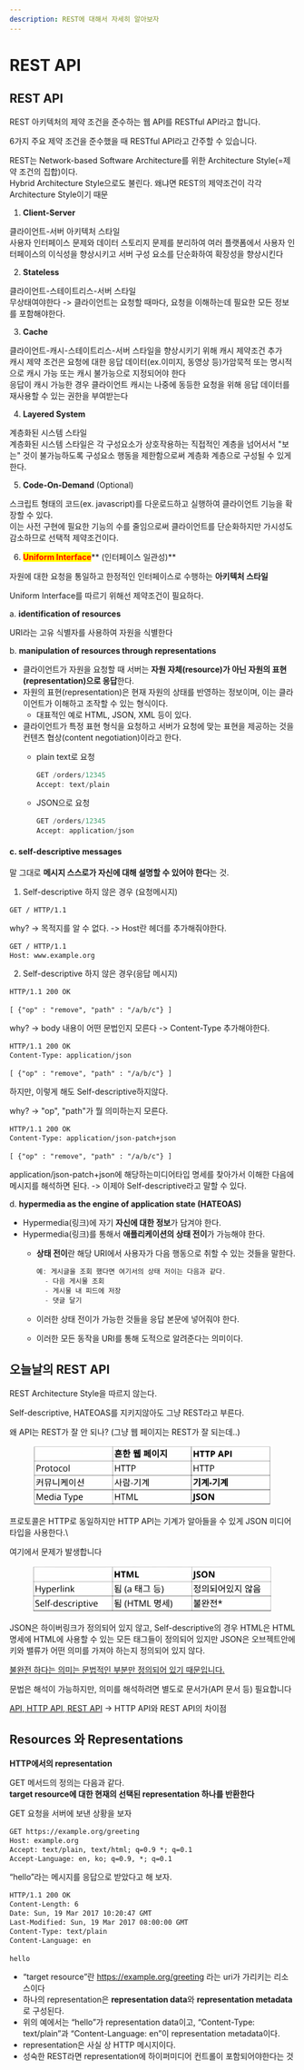 ```yaml
---
description: REST에 대해서 자세히 알아보자
---
```


# REST API

## REST API

REST 아키텍처의 제약 조건을 준수하는 웹 API를 RESTful API라고 합니다.

6가지 주요 제약 조건을 준수했을 때 RESTful API라고 간주할 수 있습니다.

REST는 Network-based Software Architecture를 위한 Architecture Style(=제약 조건의 집합)이다.\
Hybrid Architecture Style으로도 불린다. 왜냐면 REST의 제약조건이 각각 Architecture Style이기 때문

1. **Client-Server**

클라이언트-서버 아키텍처 스타일\
사용자 인터페이스 문제와 데이터 스토리지 문제를 분리하여 여러 플랫폼에서 사용자 인터페이스의 이식성을 향상시키고 서버 구성 요소를 단순화하여 확장성을 향상시킨다

2. **Stateless**&#x20;

클라이언트-스테이트리스-서버 스타일\
무상태여야한다 -> 클라이언트는 요청할 때마다, 요청을 이해하는데 필요한 모든 정보를 포함해야한다.

3. **Cache**&#x20;

클라이언트-캐시-스테이트리스-서버 스타일을 향상시키기 위해 캐시 제약조건 추가\
캐시 제약 조건은 요청에 대한 응답 데이터(ex.이미지, 동영상 등)가암묵적 또는 명시적으로 캐시 가능 또는 캐시 불가능으로 지정되어야 한다\
응답이 캐시 가능한 경우 클라이언트 캐시는 나중에 동등한 요청을 위해 응답 데이터를 재사용할 수 있는 권한을 부여받는다

4. **Layered System**

계층화된 시스템 스타일\
계층화된 시스템 스타일은 각 구성요소가 상호작용하는 직접적인 계층을 넘어서서 "보는" 것이 불가능하도록 구성요소 행동을 제한함으로써 계층화 계층으로 구성될 수 있게 한다.

5. **Code-On-Demand** (Optional)

스크립트 형태의 코드(ex. javascript)를 다운로드하고 실행하여 클라이언트 기능을 확장할 수 있다.\
이는 사전 구현에 필요한 기능의 수를 줄임으로써 클라이언트를 단순화하지만 가시성도 감소하므로 선택적 제약조건이다.

6. <mark style="color:red;">**Uniform Interface**</mark>** (인터페이스 일관성)**

자원에 대한 요청을 통일하고 한정적인 인터페이스로 수행하는 **아키텍처 스타일**

Uniform Interface를 따르기 위해선 제약조건이 필요하다.

a. **identification of resources**

URI라는 고유 식별자를 사용하여 자원을 식별한다

b. **manipulation of resources through representations**

* 클라이언트가 자원을 요청할 때 서버는 **자원 자체(resource)가 아닌 자원의 표현(representation)으로 응답**한다.
* 자원의 표현(representation)은 현재 자원의 상태를 반영하는 정보이며, 이는 클라이언트가 이해하고 조작할 수 있는 형식이다.
  * 대표적인 예로 HTML, JSON, XML 등이 있다.
* 클라이언트가 특정 표현 형식을 요청하고 서버가 요청에 맞는 표현을 제공하는 것을 컨텐츠 협상(content negotiation)이라고 한다.
  *   plain text로 요청

      ```jsx
      GET /orders/12345
      Accept: text/plain
      ```
  *   JSON으로 요청

      ```jsx
      GET /orders/12345
      Accept: application/json
      ```

#### c. **self-descriptive messages**

말 그대로 **메시지 스스로가 자신에 대해 설명할 수 있어야 한다**는 것.

1. Self-descriptive 하지 않은 경우 (요청메시지)

```
GET / HTTP/1.1
```

why? -> 목적지를 알 수 없다. -> Host란 헤더를 추가해줘야한다.

```http
GET / HTTP/1.1
Host: www.example.org
```

2. Self-descriptive 하지 않은 경우(응답 메시지)

```http
HTTP/1.1 200 OK

[ {"op" : "remove", "path" : "/a/b/c"} ] 
```

why? -> body 내용이 어떤 문법인지 모른다 -> Content-Type 추가해야한다.

```http
HTTP/1.1 200 OK
Content-Type: application/json

[ {"op" : "remove", "path" : "/a/b/c"} ] 
```

하지만, 이렇게 해도 Self-descriptive하지않다.

why? -> "op", "path"가 뭘 의미하는지 모른다.

```http
HTTP/1.1 200 OK
Content-Type: application/json-patch+json

[ {"op" : "remove", "path" : "/a/b/c"} ] 
```

application/json-patch+json에 해당하는미디어타입 명세를 찾아가서 이해한 다음에 메시지를 해석하면 된다. -> 이제야 Self-descriptive라고 말할 수 있다.

d. **hypermedia as the engine of application state (HATEOAS)**

* Hypermedia(링크)에 자기 **자신에 대한 정보**가 담겨야 한다.
* Hypermedia(링크)를 통해서 **애플리케이션의 상태 전이**가 가능해야 한다.
  *   **상태 전이**란 해당 URI에서 사용자가 다음 행동으로 취할 수 있는 것들을 말한다.

      ```jsx
      예: 게시글을 조회 했다면 여기서의 상태 저이는 다음과 같다.
      	- 다음 게시물 조회
      	- 게시물 내 피드에 저장
      	- 댓글 달기
      ```
  * 이러한 상태 전이가 가능한 것들을 응답 본문에 넣어줘야 한다.
  * 이러한 모든 동작을 URI를 통해 도적으로 알려준다는 의미이다.

## 오늘날의 REST API

REST Architecture Style을 따르지 않는다.

Self-descriptive, HATEOAS를 지키지않아도 그냥 REST라고 부른다.

왜 API는 REST가 잘 안 되나?  (그냥 웹 페이지는 REST가 잘 되는데..)

<figure><img src="../../.gitbook/assets/비교1.PNG" alt=""><figcaption></figcaption></figure>

프로토콜은 HTTP로 동일하지만 HTTP API는 기계가 알아들을 수 있게 JSON 미디어 타입을 사용한다.\


여기에서 문제가 발생합니다

<figure><img src="../../.gitbook/assets/비교2.PNG" alt=""><figcaption></figcaption></figure>

JSON은 하이버링크가 정의되어 있지 않고, Self-descriptive의 경우 HTML은 HTML 명세에 HTML에 사용할 수 있는 모든 태그들이 정의되어 있지만 JSON은 오브젝트안에 키와 밸류가 어떤 의미를 가져야 하는지 정의되어 있지 않다.

[불완전 하다는 의미는 문법적인 부분만 정의되어 있기 때문입니다.](rest-api.md#c.-self-descriptive-messages)

문법은 해석이 가능하지만, 의미를 해석하려면 별도로 문서가(API 문서 등) 필요합니다

[API, HTTP API, REST API](https://bentist.tistory.com/37) -> HTTP API와 REST API의 차이점

## **Resources** 와 Representations

**HTTP에서의 representation**

GET 메서드의 정의는 다음과 같다.\
**target resource에 대한 현재의 선택된 representation 하나를 반환한다**



GET 요청을 서버에 보낸 상황을 보자

```
GET https://example.org/greeting
Host: example.org
Accept: text/plain, text/html; q=0.9 *; q=0.1
Accept-Language: en, ko; q=0.9, *; q=0.1

```

“hello”라는 메시지를 응답으로 받았다고 해 보자.

```
HTTP/1.1 200 OK
Content-Length: 6
Date: Sun, 19 Mar 2017 10:20:47 GMT
Last-Modified: Sun, 19 Mar 2017 08:00:00 GMT
Content-Type: text/plain
Content-Language: en

hello
```

* “target resource”란 https://example.org/greeting 라는 uri가 가리키는 리소스이다
* 하나의 representation은 **representation data**와 **representation metadata**로 구성된다.
* 위의 예에서는 “hello”가 representation data이고, “Content-Type: text/plain”과 “Content-Language: en”이 representation metadata이다.
* representation은 사실 상 HTTP 메시지이다.
* 성숙한 REST라면 representation에 하이퍼미디어 컨트롤이 포함되어야한다는 것

